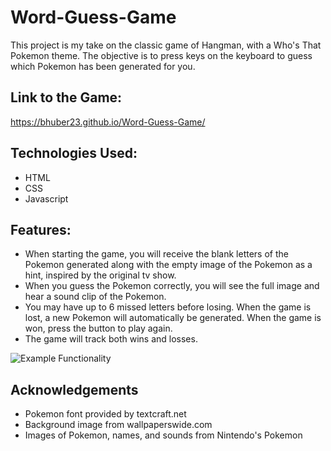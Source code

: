 # Word-Guess-Game
This project is my take on the classic game of Hangman, with a Who's That Pokemon theme. The objective is to press keys on the keyboard to guess which Pokemon has been generated for you. 

## Link to the Game: 
https://bhuber23.github.io/Word-Guess-Game/

## Technologies Used:
- HTML
- CSS
- Javascript

## Features:
- When starting the game, you will receive the blank letters of the Pokemon generated along with the empty image of the Pokemon as a hint, inspired by the original tv show.
- When you guess the Pokemon correctly, you will see the full image and hear a sound clip of the Pokemon.
- You may have up to 6 missed letters before losing. When the game is lost, a new Pokemon will automatically be generated. When the game is won, press the button to play again.
- The game will track both wins and losses. 

![Example Functionality](assets/images/example.gif)

## Acknowledgements
- Pokemon font provided by textcraft.net
- Background image from wallpaperswide.com
- Images of Pokemon, names, and sounds from Nintendo's Pokemon